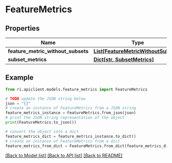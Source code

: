 # FeatureMetrics


## Properties

Name | Type | Description | Notes
------------ | ------------- | ------------- | -------------
**feature_metric_without_subsets** | [**List[FeatureMetricWithoutSubsets]**](FeatureMetricWithoutSubsets.md) |  | [optional] 
**subset_metrics** | [**Dict[str, SubsetMetrics]**](SubsetMetrics.md) |  | [optional] 

## Example

```python
from ri.apiclient.models.feature_metrics import FeatureMetrics

# TODO update the JSON string below
json = "{}"
# create an instance of FeatureMetrics from a JSON string
feature_metrics_instance = FeatureMetrics.from_json(json)
# print the JSON string representation of the object
print(FeatureMetrics.to_json())

# convert the object into a dict
feature_metrics_dict = feature_metrics_instance.to_dict()
# create an instance of FeatureMetrics from a dict
feature_metrics_from_dict = FeatureMetrics.from_dict(feature_metrics_dict)
```
[[Back to Model list]](../README.md#documentation-for-models) [[Back to API list]](../README.md#documentation-for-api-endpoints) [[Back to README]](../README.md)

